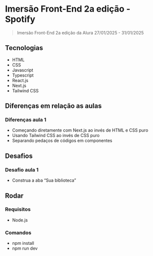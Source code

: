 # Imersão Front-End 2a edição - Spotify

> Imersão Front-End 2a edição da Alura 27/01/2025 - 31/01/2025

## Tecnologias

- HTML
- CSS
- Javascript
- Typescript
- React.js
- Next.js
- Tailwind CSS

## Diferenças em relação as aulas

### Diferenças aula 1

- Começando diretamente com Next.js ao invés de HTML e CSS puro
- Usando Tailwind CSS ao invés de CSS puro
- Separando pedaços de códigos em componentes

## Desafios

### Desafio aula 1

- Construa a aba “Sua biblioteca”

## Rodar

### Requisitos

- Node.js

### Comandos

- npm install
- npm run dev
